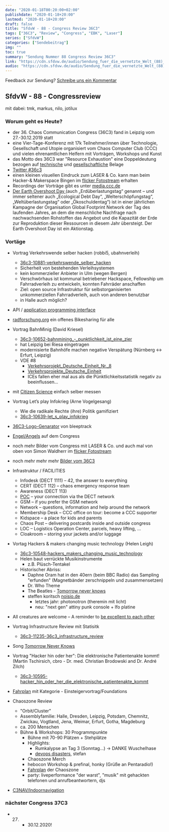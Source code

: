 ```yaml
---
date: "2020-01-18T00:20:00+02:00"
publishdate: "2020-01-18+20:00"
lastmod: "2020-01-18+20:00"
draft: false
title: "SfdvW - 88 - Congress Review 36C3"
tags: ["36C3", "Review", "Congress", "EBK", "Laser"]
series: ["SfdvW"]
categories: ["Sendebeitrag"]
img: ""
toc: true
summary: "Sendung Nummer 88 Congress Review 36C3"
link: "https://cdn.sfdvw.de/audio/Sendung_fuer_die_vernetzte_Welt_(88)_2020_01_18_Congress_Review_36C3.mp3"
audio: "https://cdn.sfdvw.de/audio/Sendung_fuer_die_vernetzte_Welt_(88)_2020_01_18_Congress_Review_36C3.mp3"
---
```


<div align="center" id="example"></div>
<script src="https://cdn.podlove.org/web-player/embed.js"></script>


Feedback zur Sendung?
[Schreibe uns ein Kommentar](mailto:SfdvW@radiocorax.de)

## SfdvW - 88 - Congressreview
mit dabei: tmk, markus, nilo, jotilux

### Worum geht es Heute?
* der 36. Chaos Communication Congress (36C3) fand in Leipzig vom 27.-30.12.2019 statt
* eine Vier-Tage-Konferenz mit 17k Teilnehmer/innen über Technologie, Gesellschaft und Utopie organisiert vom Chaos Computer Club (CCC) und vielen ehrenamtlichen Helfern mit Vorträgen, Workshops und Kunst
* das Motto des 36C3 war "Resource Exhaustion" eine Doppeldeutung bezogen auf [technische](https://en.wikipedia.org/wiki/Resource_exhaustion_attack) und [gesellschaftliche](https://www.overshootday.org/) Belage
* [Twitter #36c3](https://twitter.com/hashtag/36c3)
* einen kleinen visuellen Eindruck zum LASER & Co. kann man beim Hacker-& Makerspace Bingen im [flicker Fotostream](https://flic.kr/s/aHsmKy6EQB) erhalten
* Recordings der Vorträge gibt es unter [media.ccc.de](https://media.ccc.de/c/36c3)
* [Der Earth Overshoot Day ](https://de.wikipedia.org/wiki/Earth_Overshoot_Day) (auch „Erdüberlastungstag“ genannt – und immer seltener auch „Ecological Debt Day“, „Welterschöpfungstag“, „Weltüberlastungstag“ oder „Ökoschuldentag“) ist in einer jährlichen Kampagne der Organisation Global Footprint Network der Tag des laufenden Jahres, an dem die menschliche Nachfrage nach nachwachsenden Rohstoffen das Angebot und die Kapazität der Erde zur Reproduktion dieser Ressourcen in diesem Jahr übersteigt. Der Earth Overshoot Day ist ein Aktionstag.

### Vortäge
* Vortrag Verkehrswende selber hacken (robbi5, ubahnverleih)
	* [36c3-10881-verkehrswende_selber_hacken](https://media.ccc.de/v/36c3-10881-verkehrswende_selber_hacken)
	* Sicherheit von bestehenden Verleihsystemen
	* kein kommerzieller Anbieter in Ulm (wegen Bergen)
	* Verschwörhaus ist kommunal betriebener Hackspace, Fellowship um Fahrradverleih zu entwickeln, konnten Fahrräder anschaffen
	* Ziel: open source Infrastruktur für selbstorganisierten unkommerziellen Fahrradverleih, auch von anderen benutzbar
	* in Halle auch möglich?

* API / [application programming interface](https://de.wikipedia.org/wiki/Programmierschnittstelle)
* [radforschung.org](https://radforschung.org/) ein offenes Bikesharing für alle
* Vortrag BahnMinig (David Kriesel)
	* [36c3-10652-bahnmining_-_punktlichkeit_ist_eine_zier](https://media.ccc.de/v/36c3-10652-bahnmining_-_punktlichkeit_ist_eine_zier)
	* hat Leipzig bei Riesa eingetragen
	* modernisierte Bahnhöfe machen negative Verspätung (Nürnberg <-> Erfurt, Leipzig)
	* VDE #8
		* [Verkehrsprojekt_Deutsche_Einheit_Nr._8](https://de.wikipedia.org/wiki/Verkehrsprojekt_Deutsche_Einheit_Nr._8)
		* [Verkehrsprojekte_Deutsche_Einheit](https://de.wikipedia.org/wiki/Verkehrsprojekte_Deutsche_Einheit)
		* ICEs fallen eher mal aus als die Pünktlichkeitsstatistik negativ zu beeinflussen...
* mit [Citizen Science](https://de.wikipedia.org/wiki/Citizen_Science) einfach selber messen 
* Vortrag Let’s play Infokrieg (Arne Vogelgesang)
	* Wie die radikale Rechte (ihre) Politik gamifiziert
	* [36c3-10639-let_s_play_infokrieg](https://media.ccc.de/v/36c3-10639-let_s_play_infokrieg)
* [36C3-Logo-Genarator](https://36c3.bleeptrack.de/) von bleeptrack
* [Engel/Angels](https://events.ccc.de/congress/2019/wiki/index.php/Static:Volunteers) auf dem Congress
* noch mehr Bilder vom Congress mit LASER & Co. und auch mal von oben von Simon Waldherr im [flicker Fotostream](https://www.flickr.com/photos/simonwaldherr/)
* noch mehr mehr mehr [Bilder vom 36C3](https://www.flickriver.com/groups/chaoscomputerclub/pool/)
* Infrastruktur / FACILITIES
	* Infodesk (DECT 1111) – 42, the answer to everything
	* CERT (DECT 112) – chaos emergency response team
	* Awareness (DECT 113)
	* [POC](https://events.ccc.de/congress/2019/wiki/index.php/Static:POC) – your connection via the DECT network
	* GSM – if you prefer the GSM network
	* Network – questions, information and help around the network
	* Membership Desk – CCC office on tour: become a CCC supporter
	* Kidspace – a place for kids and parents
	* Chaos Post – delivering postcards inside and outside congress
	* LOC – Logistics Operation Center, parcels, heavy lifting, ...
	* Cloakroom – storing your jackets and/or luggage
* Vortag Hackers & makers changing music technology (Helen Leigh)
	* [36c3-10548-hackers_makers_changing_music_technology](https://media.ccc.de/v/36c3-10548-hackers_makers_changing_music_technology)
	* Helen baut verrückte Musikinstrumente
		* z.B. Plüsch-Tentakel
	* Historischer Abriss:
		* Daphne Oram hat in den 40ern (beim BBC Radio) das Sampling "erfunden" (Magnetbänder zerschnippeln und zusammensetzen)
		* Dr. Who Theme
		* The Beatles - [Tomorrow never knows](https://youtu.be/Ah2ckzXgrx4?t=6)
        * steffen koritsch [noisio.de](https://noisio.de/)
            * letztes jahr: photonotron (theremin mit licht)
            * neu: "next gen" attiny punk console + lfo platine
* All creatures are welcome – A reminder to [be excellent to each other](https://www.ccc.de/de/updates/2016/a-reminder-to-be-excellent-to-each-other)
* Vortrag Infrastructure Review mit Statisitk
	* [36c3-11235-36c3_infrastructure_review](https://media.ccc.de/v/36c3-11235-36c3_infrastructure_review)
* Song [Tomorrow Never Knows](https://en.wikipedia.org/wiki/Tomorrow_Never_Knows)
* Vortrag "Hacker hin oder her": Die elektronische Patientenakte kommt! (Martin Tschirsich, cbro - Dr. med. Christian Brodowski and Dr. André Zilch)
	* [36c3-10595-hacker_hin_oder_her_die_elektronische_patientenakte_kommt](https://media.ccc.de/v/36c3-10595-hacker_hin_oder_her_die_elektronische_patientenakte_kommt)
* [Fahrplan](https://halfnarp.events.ccc.de/) mit Kategorie - Einsteigervortrag/Foundations 
* Chaoszone Review
	* "Orbit/Cluster" 
	* Assemblyfamilie: Halle, Dresden, Leipzig, Potsdam, Chemnitz, Zwickau, Vogtland, Jena, Weimar, Erfurt, Gotha, Magdeburg
	* ca. 200 Menschen
	* Bühne & Workshops: 30 Programmpunkte
		* Bühne mit 70-90 Plätzen + Stehplätze
		* Highlights:
			* Rumkalypse an Tag 3 (Sonntag...) -> DANKE Wuschelhase
			* [devops disasters](https://www.youtube.com/watch?v=_H-Keya6xB8), stefan
		* Chaoszone Merch
		* hebocon Workshop & prefinal, honky (Grüße an Pentaradio!)
		* [Fahrplan](https://cfp.chaoszone.cz/36c3/schedule/) der Chaoszone 		
		* party: liveperformance "der warst", "musik" mit gehackten telefonen und anrufbeantwortern, djs
* [C3NAV/Indoornavigation](https://36c3.c3nav.de/)

### nächster Congress 37C3
* 27. - 30.12.2020!


<script>
  podlovePlayer('#example', '/blog/sfdvw88.json');
</script>
